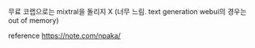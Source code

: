 무료 코랩으로는 mixtral을 돌리지 X (너무 느림. text generation webui의 경우는 out of memory)

reference
https://note.com/npaka/
